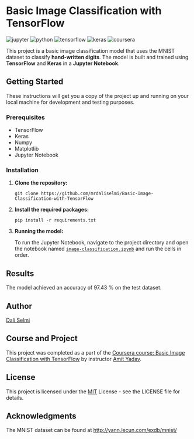 # Basic Image Classification with TensorFlow
![jupyter](https://img.shields.io/badge/Jupyter-F37626.svg?&style=for-the-badge&logo=Jupyter&logoColor=white)
![python](https://img.shields.io/badge/Python-FFD43B?style=for-the-badge&logo=python&logoColor=blue)
![tensorflow](https://img.shields.io/badge/TensorFlow-FF6F00?style=for-the-badge&logo=tensorflow&logoColor=white)
![keras](https://img.shields.io/badge/Keras-FF0000?style=for-the-badge&logo=keras&logoColor=white)
![coursera](https://img.shields.io/badge/Coursera-0056D2?style=for-the-badge&logo=Coursera&logoColor=white)

This project is a basic image classification model that uses the MNIST dataset to classify **hand-written digits**. The model is built and trained using **TensorFlow** and **Keras** in a **Jupyter Notebook**.

## Getting Started

These instructions will get you a copy of the project up and running on your local machine for development and testing purposes.

### Prerequisites

- TensorFlow
- Keras
- Numpy
- Matplotlib
- Jupyter Notebook

### Installation

1. **Clone the repository:**

   `git clone https://github.com/mrdaliselmi/Basic-Image-Classification-with-TensorFlow`
2. **Install the required packages:**

   `pip install -r requirements.txt`
3. **Running the model:**

   To run the Jupyter Notebook, navigate to the project directory and open the notebook named [`image-classification.ipynb`](image-classification.ipynb) and run the cells in order.

## Results

The model achieved an accuracy of 97.43 % on the test dataset.

## Author

[Dali Selmi](https://github.com/mrdaliselmi)

## Course and Project

This project was completed as a part of the [Coursera course: Basic Image Classification with TensorFlow](https://www.coursera.org/projects/tensorflow-beginner-basic-image-classification) by instructor [Amit Yadav](https://www.linkedin.com/in/am1tyadav/).

## License

This project is licensed under the [MIT](LICENSE) License - see the LICENSE file for details.

## Acknowledgments
The MNIST dataset can be found at http://yann.lecun.com/exdb/mnist/